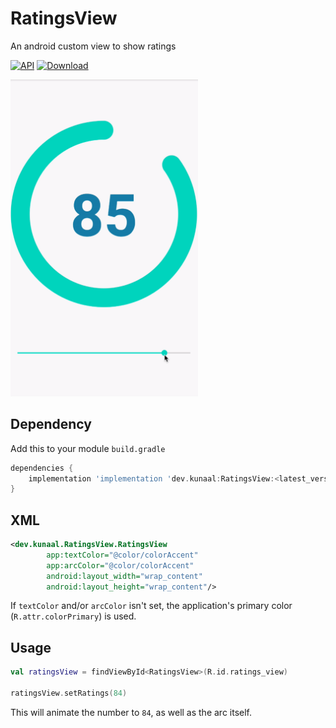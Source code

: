 # RatingsView
An android custom view to show ratings

[![API](https://img.shields.io/badge/API-16%2B-brightgreen.svg?style=flat)](https://android-arsenal.com/api?level=16)
[ ![Download](https://api.bintray.com/packages/kunaalkumar/ratings-view/dev.kunaal%3ARatingsView/images/download.svg?version=0.0.3) ](https://bintray.com/kunaalkumar/ratings-view/dev.kunaal%3ARatingsView/0.0.3/link)


<img src="static/preview.gif" alt="sample" title="sample" width="300"/>

## Dependency
Add this to your module `build.gradle`
```gradle
dependencies {
    implementation 'implementation 'dev.kunaal:RatingsView:<latest_version>'
}
```

## XML 
```xml
<dev.kunaal.RatingsView.RatingsView
        app:textColor="@color/colorAccent"
        app:arcColor="@color/colorAccent"
        android:layout_width="wrap_content"
        android:layout_height="wrap_content"/>
```
If `textColor` and/or `arcColor` isn't set, the application's primary color (`R.attr.colorPrimary`) is used.

## Usage
```kotlin
val ratingsView = findViewById<RatingsView>(R.id.ratings_view)

ratingsView.setRatings(84)
```
This will animate the number to `84`, as well as the arc itself.
